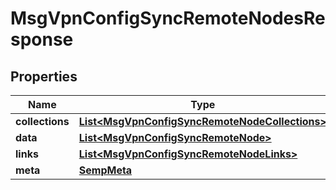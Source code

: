 
# MsgVpnConfigSyncRemoteNodesResponse

## Properties
Name | Type | Description | Notes
------------ | ------------- | ------------- | -------------
**collections** | [**List&lt;MsgVpnConfigSyncRemoteNodeCollections&gt;**](MsgVpnConfigSyncRemoteNodeCollections.md) |  |  [optional]
**data** | [**List&lt;MsgVpnConfigSyncRemoteNode&gt;**](MsgVpnConfigSyncRemoteNode.md) |  |  [optional]
**links** | [**List&lt;MsgVpnConfigSyncRemoteNodeLinks&gt;**](MsgVpnConfigSyncRemoteNodeLinks.md) |  |  [optional]
**meta** | [**SempMeta**](SempMeta.md) |  | 



